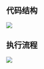 ## 代码结构
![](https://github.com/callmeJozo/blog/raw/master/assets/imgs/position/koa-router1.png)

## 执行流程
![](https://github.com/callmeJozo/blog/raw/master/assets/imgs/position/koa-router2.png)